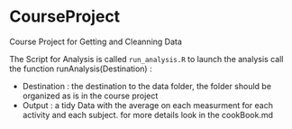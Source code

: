 CourseProject
=============

Course Project for Getting and Cleanning Data


The Script for Analysis is called `run_analysis.R`
to launch the analysis call the function runAnalysis(Destination) : 
 - Destination : the destination to the data folder, the folder should be organized as is in the course project
 - Output : a tidy Data with the average on each measurment for each activity and each subject. for more details look in the cookBook.md